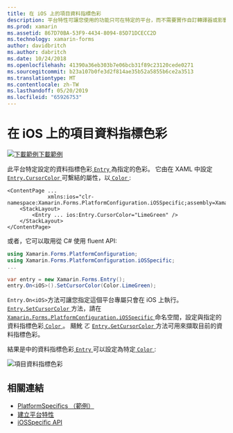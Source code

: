 ```yaml
---
title: 在 iOS 上的項目資料指標色彩
description: 平台特性可讓您使用的功能只可在特定的平台，而不需要實作自訂轉譯器或影響。 這篇文章說明如何使用 iOS 平台專屬的設定資料指標色彩的項目。
ms.prod: xamarin
ms.assetid: 867D70BA-53F9-4434-8094-85D71DCECC2D
ms.technology: xamarin-forms
author: davidbritch
ms.author: dabritch
ms.date: 10/24/2018
ms.openlocfilehash: 41390a36eb303b7e06bcb31f89c23120cede0271
ms.sourcegitcommit: b23a107b0fe3d2f814ae35b52a5855b6ce2a3513
ms.translationtype: MT
ms.contentlocale: zh-TW
ms.lasthandoff: 05/20/2019
ms.locfileid: "65926753"
---
```

# <a name="entry-cursor-color-on-ios"></a>在 iOS 上的項目資料指標色彩

[![下載範例](~/media/shared/download.png)下載範例](https://developer.xamarin.com/samples/xamarin-forms/UserInterface/PlatformSpecifics/)

此平台特定設定的資料指標色彩[ `Entry` ](xref:Xamarin.Forms.Entry)為指定的色彩。 它由在 XAML 中設定[ `Entry.CursorColor` ](xref:Xamarin.Forms.PlatformConfiguration.iOSSpecific.Entry.CursorColorProperty)可繫結的屬性，以[ `Color` ](xref:Xamarin.Forms.Color):

```xaml
<ContentPage ...
             xmlns:ios="clr-namespace:Xamarin.Forms.PlatformConfiguration.iOSSpecific;assembly=Xamarin.Forms.Core">
    <StackLayout>
        <Entry ... ios:Entry.CursorColor="LimeGreen" />
    </StackLayout>
</ContentPage>
```

或者，它可以取用從 C# 使用 fluent API:

```csharp
using Xamarin.Forms.PlatformConfiguration;
using Xamarin.Forms.PlatformConfiguration.iOSSpecific;
...

var entry = new Xamarin.Forms.Entry();
entry.On<iOS>().SetCursorColor(Color.LimeGreen);
```

`Entry.On<iOS>`方法可讓您指定這個平台專屬只會在 iOS 上執行。 [ `Entry.SetCursorColor` ](xref:Xamarin.Forms.PlatformConfiguration.iOSSpecific.Entry.SetCursorColor(Xamarin.Forms.IPlatformElementConfiguration{Xamarin.Forms.PlatformConfiguration.iOS,Xamarin.Forms.Entry},Xamarin.Forms.Color))方法，請在[ `Xamarin.Forms.PlatformConfiguration.iOSSpecific` ](xref:Xamarin.Forms.PlatformConfiguration.iOSSpecific)命名空間，設定與指定的資料指標色彩[ `Color` ](xref:Xamarin.Forms.Color)。 颾魤 ㄛ [ `Entry.GetCursorColor` ](xref:Xamarin.Forms.PlatformConfiguration.iOSSpecific.Entry.GetCursorColor(Xamarin.Forms.IPlatformElementConfiguration{Xamarin.Forms.PlatformConfiguration.iOS,Xamarin.Forms.Entry}))方法可用來擷取目前的資料指標色彩。

結果是中的資料指標色彩[ `Entry` ](xref:Xamarin.Forms.Entry)可以設定為特定[ `Color` ](xref:Xamarin.Forms.Color):

![](entry-cursor-color-images/entry-cursorcolor.png "項目資料指標色彩")

## <a name="related-links"></a>相關連結

- [PlatformSpecifics （範例）](https://developer.xamarin.com/samples/xamarin-forms/UserInterface/PlatformSpecifics/)
- [建立平台特性](~/xamarin-forms/platform/platform-specifics/index.md#creating-platform-specifics)
- [iOSSpecific API](xref:Xamarin.Forms.PlatformConfiguration.iOSSpecific)
